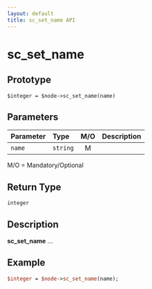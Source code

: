 ```yaml
---
layout: default
title: sc_set_name API
---
```



sc_set_name
===========


Prototype
---------

```
$integer = $node->sc_set_name(name)
```


Parameters
----------

| Parameter | Type     | M/O | Description                                    |
|:----------|:---------|:---:|:-----------------------------------------------|
| `name` | `string` |  M  |                                              |

M/O = Mandatory/Optional


Return Type
-----------

`integer`


Description
-----------

**sc_set_name** ...


Example
-------

```perl
$integer = $node->sc_set_name(name);
```
